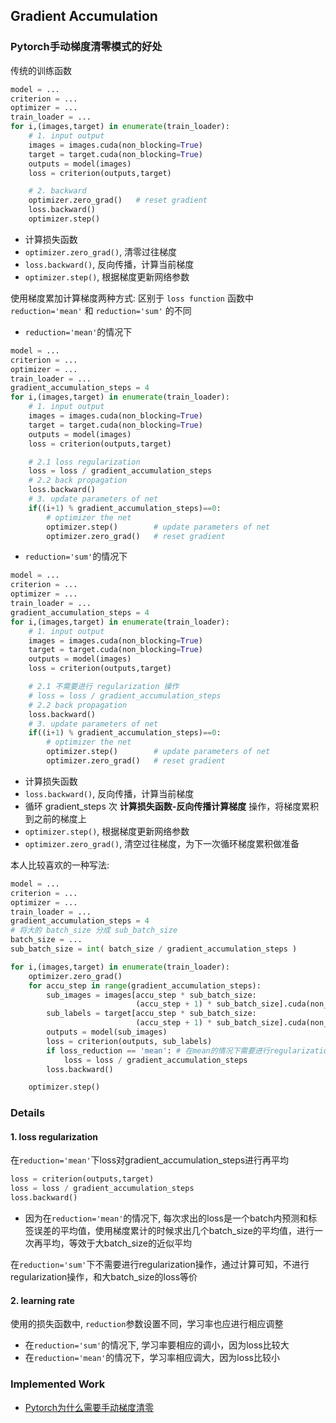 ## Gradient Accumulation
### Pytorch手动梯度清零模式的好处
传统的训练函数
```python
model = ...
criterion = ...
optimizer = ...
train_loader = ...
for i,(images,target) in enumerate(train_loader):
    # 1. input output
    images = images.cuda(non_blocking=True)
    target = target.cuda(non_blocking=True)
    outputs = model(images)
    loss = criterion(outputs,target)

    # 2. backward
    optimizer.zero_grad()   # reset gradient
    loss.backward()
    optimizer.step()
```
- 计算损失函数
- `optimizer.zero_grad()`, 清零过往梯度
- `loss.backward()`, 反向传播，计算当前梯度
- `optimizer.step()`, 根据梯度更新网络参数

使用梯度累加计算梯度两种方式: 区别于 `loss function` 函数中 `reduction='mean'` 和 `reduction='sum'` 的不同

- `reduction='mean'`的情况下
```python
model = ...
criterion = ...
optimizer = ...
train_loader = ...
gradient_accumulation_steps = 4
for i,(images,target) in enumerate(train_loader):
    # 1. input output
    images = images.cuda(non_blocking=True)
    target = target.cuda(non_blocking=True)
    outputs = model(images)
    loss = criterion(outputs,target)

    # 2.1 loss regularization
    loss = loss / gradient_accumulation_steps   
    # 2.2 back propagation
    loss.backward()
    # 3. update parameters of net
    if((i+1) % gradient_accumulation_steps)==0:
        # optimizer the net
        optimizer.step()        # update parameters of net
        optimizer.zero_grad()   # reset gradient
```

- `reduction='sum'`的情况下
```python
model = ...
criterion = ...
optimizer = ...
train_loader = ...
gradient_accumulation_steps = 4
for i,(images,target) in enumerate(train_loader):
    # 1. input output
    images = images.cuda(non_blocking=True)
    target = target.cuda(non_blocking=True)
    outputs = model(images)
    loss = criterion(outputs,target)

    # 2.1 不需要进行 regularization 操作
    # loss = loss / gradient_accumulation_steps
    # 2.2 back propagation
    loss.backward()
    # 3. update parameters of net
    if((i+1) % gradient_accumulation_steps)==0:
        # optimizer the net
        optimizer.step()        # update parameters of net
        optimizer.zero_grad()   # reset gradient
```
- 计算损失函数
- `loss.backward()`, 反向传播，计算当前梯度
- 循环 gradient_steps 次 __计算损失函数-反向传播计算梯度__ 操作，将梯度累积到之前的梯度上
- `optimizer.step()`, 根据梯度更新网络参数
- `optimizer.zero_grad()`, 清空过往梯度，为下一次循环梯度累积做准备

本人比较喜欢的一种写法:
```python
model = ...
criterion = ...
optimizer = ...
train_loader = ...
gradient_accumulation_steps = 4
# 将大的 batch_size 分成 sub_batch_size
batch_size = ...
sub_batch_size = int( batch_size / gradient_accumulation_steps )

for i,(images,target) in enumerate(train_loader):
    optimizer.zero_grad()
    for accu_step in range(gradient_accumulation_steps):
        sub_images = images[accu_step * sub_batch_size:
                            (accu_step + 1) * sub_batch_size].cuda(non_blocking=True)
        sub_labels = target[accu_step * sub_batch_size:
                            (accu_step + 1) * sub_batch_size].cuda(non_blocking=True)
        outputs = model(sub_images)
        loss = criterion(outputs, sub_labels)
        if loss_reduction == 'mean': # 在mean的情况下需要进行regularization操作
            loss = loss / gradient_accumulation_steps
        loss.backward()

    optimizer.step()
```


### Details
#### 1. loss regularization
在`reduction='mean'`下loss对gradient_accumulation_steps进行再平均 
```python
loss = criterion(outputs,target)
loss = loss / gradient_accumulation_steps   
loss.backward()
```
- 因为在`reduction='mean'`的情况下, 每次求出的loss是一个batch内预测和标签误差的平均值，使用梯度累计的时候求出几个batch_size的平均值，进行一次再平均，等效于大batch_size的近似平均

在`reduction='sum'`下不需要进行regularization操作，通过计算可知，不进行regularization操作，和大batch_size的loss等价

#### 2. learning rate
使用的损失函数中, `reduction`参数设置不同，学习率也应进行相应调整
- 在`reduction='sum'`的情况下, 学习率要相应的调小，因为loss比较大
- 在`reduction='mean'`的情况下，学习率相应调大，因为loss比较小

### Implemented Work
- [Pytorch为什么需要手动梯度清零](https://www.zhihu.com/question/303070254/answer/573037166)
